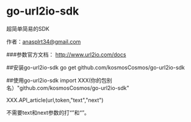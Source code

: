 # go-url2io-sdk
超简单简易的SDK

作者：anasplrt34@gmail.com

###参数官方文档：
http://www.url2io.com/docs

##安装go-url2io-sdk
go get github.com/kosmosCosmos/go-url2io-sdk

##使用go-url2io-sdk
import XXX(你的包别名）"github.com/kosmosCosmos/go-url2io-sdk"

XXX.API_article(url,token,"text","next")

不需要text和next参数的打“”和“”。


